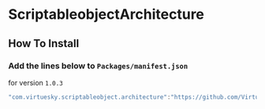 # ScriptableobjectArchitecture

## How To Install

### Add the lines below to `Packages/manifest.json`

for version `1.0.3`
```csharp
"com.virtuesky.scriptableobject.architecture":"https://github.com/VirtueSky/SO.Architecture.git#1.0.3",
```